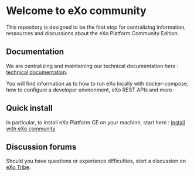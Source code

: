 # Welcome to eXo community

This repository is designed to be the first stop for centralizing information, ressources and discussions about the eXo Platform
Community Edition.

## Documentation

We are centralizing and maintaining our technical documentation
here : [technical documentation](https://exoplatform.github.io/guide/getting-started/Introduction.html).

You will find information as to how to run eXo locally with docker-compose, how to configure a developer environment, eXo REST
APIs and more

## Quick install

In particular, to install eXo Platform CE on your machine, start
here : [install with eXo community](https://exoplatform.github.io/guide/getting-started/start-community.html)

## Discussion forums

Should you have questions or experience difficulties, start a discussion
on [eXo Tribe](https://community.exoplatform.com).

